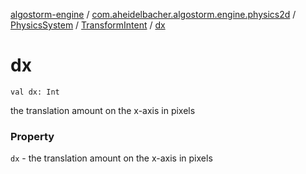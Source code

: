 [algostorm-engine](../../../index.md) / [com.aheidelbacher.algostorm.engine.physics2d](../../index.md) / [PhysicsSystem](../index.md) / [TransformIntent](index.md) / [dx](.)

# dx

`val dx: Int`

the translation amount on the x-axis in pixels

### Property

`dx` - the translation amount on the x-axis in pixels